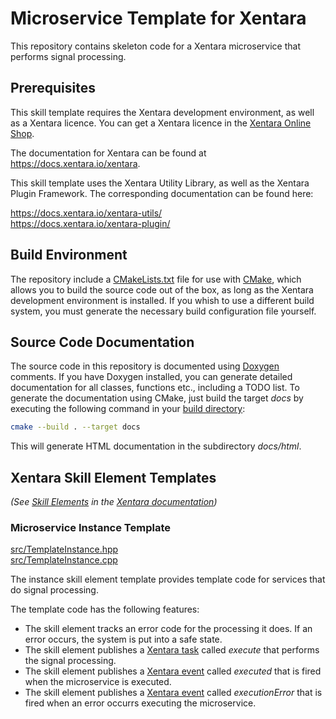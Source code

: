 # Microservice Template for Xentara
This repository contains skeleton code for a Xentara microservice that performs signal processing.

## Prerequisites

This skill template requires the Xentara development environment, as well as a Xentara licence. You can get a Xentara
licence in the [Xentara Online Shop](https://www.xentara.io/product/xentara-for-industrial-automation/).

The documentation for Xentara can be found at https://docs.xentara.io/xentara.

This skill template uses the Xentara Utility Library, as well as the Xentara Plugin Framework. The corresponding documentation can be found here:

https://docs.xentara.io/xentara-utils/  
https://docs.xentara.io/xentara-plugin/

## Build Environment

The repository include a [CMakeLists.txt](CMakeLists.txt) file for use with [CMake](https://cmake.org/), which allows you to build the source code
out of the box, as long as the Xentara development environment is installed. If you whish to use a different build system, you must generate the
necessary build configuration file yourself.

## Source Code Documentation

The source code in this repository is documented using [Doxygen](https://doxygen.nl/) comments. If you have Doxygen installed, you can
generate detailed documentation for all classes, functions etc., including a TODO list. To generate the documentation using CMake, just
build the target *docs* by executing the following command in your [build directory](https://cmake.org/cmake/help/latest/manual/cmake.1.html#generate-a-project-buildsystem):

~~~sh
cmake --build . --target docs
~~~

This will generate HTML documentation in the subdirectory *docs/html*.

## Xentara Skill Element Templates

*(See [Skill Elements](https://docs.xentara.io/xentara/xentara_skills.html#xentara_skill_elements) in the [Xentara documentation](https://docs.xentara.io/xentara/))*

### Microservice Instance Template

[src/TemplateInstance.hpp](src/TemplateInstance.hpp)  
[src/TemplateInstance.cpp](src/TemplateInstance.cpp)

The instance skill element template provides template code for services that do signal processing.

The template code has the following features:

- The skill element tracks an error code for the processing it does. If an error occurs, the system is put into a safe state.
- The skill element publishes a [Xentara task](https://docs.xentara.io/xentara/xentara_element_members.html#xentara_tasks) called *execute*
  that performs the signal processing.
- The skill element publishes a [Xentara event](https://docs.xentara.io/xentara/xentara_element_members.html#xentara_events) called *executed*
  that is fired when the microservice is executed.
- The skill element publishes a [Xentara event](https://docs.xentara.io/xentara/xentara_element_members.html#xentara_events) called *executionError*
  that is fired when an error occurrs executing the microservice.
